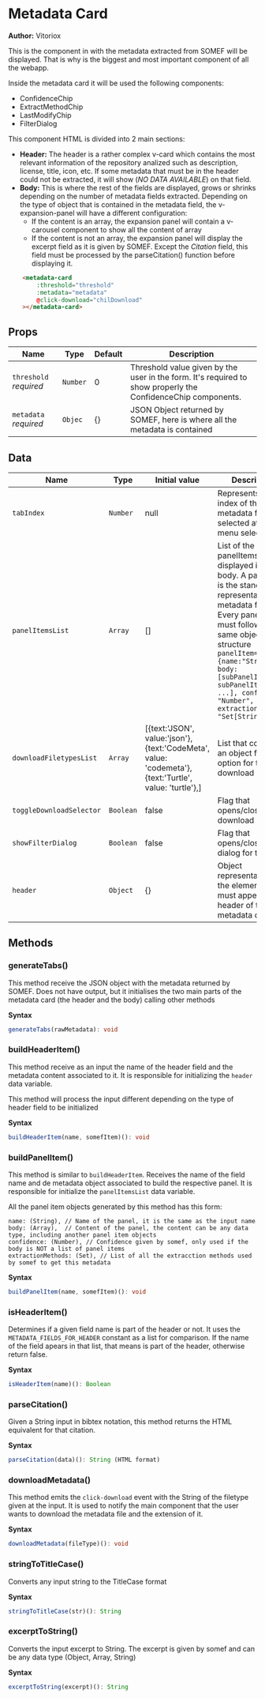 # Metadata Card

**Author:** Vitoriox

This is the component in with the metadata extracted from SOMEF will be displayed. That is why is the
biggest and most important component of all the webapp.

Inside the metadata card it will be used the following components: 
 - ConfidenceChip
 - ExtractMethodChip
 - LastModifyChip
 - FilterDialog

This component HTML is divided into 2 main sections:
 - **Header:** The header is a rather complex v-card which contains the most relevant information of the repository
    analized such as description, license, title, icon, etc. If some metadata that must be in the header could 
    not be extracted, it will show (*NO DATA AVAILABLE*) on that field.
 - **Body:** This is where the rest of the fields are displayed, grows or shrinks depending on the number of metadata
    fields extracted. Depending on the type of object that is contained in the metadata field, the v-expansion-panel 
    will have a different configuration:
   - If the content is an array, the expansion panel will contain a v-carousel component to show all the content of 
    array
   - If the content is not an array, the expansion panel will display the excerpt field as it is given by SOMEF. 
   Except the *Citation* field, this field must be processed by the parseCitation() function before displaying it.
```html
    <metadata-card
        :threshold="threshold"
        :metadata="metadata"
        @click-download="chilDownload"
    ></metadata-card>
```

## Props

| Name                   | Type     | Default | Description                                                                                                  |
|------------------------|----------|---------|--------------------------------------------------------------------------------------------------------------|
| `threshold` *required* | `Number` | 0       | Threshold value given by the user in the form. It's required to show properly the ConfidenceChip components. |
| `metadata` *required*  | `Objec`  | {}      | JSON Object returned by SOMEF, here is where all the metadata is contained                                   |


## Data

| Name                     | Type      | Initial value                                                                                        | Description                                                                                                                                                                                                                                                                                                   |
|--------------------------|-----------|------------------------------------------------------------------------------------------------------|---------------------------------------------------------------------------------------------------------------------------------------------------------------------------------------------------------------------------------------------------------------------------------------------------------------|
| `tabIndex`               | `Number`  | null                                                                                                 | Represents the index of the metadata field selected at the tab menu selector                                                                                                                                                                                                                                  |
| `panelItemsList`         | `Array`   | []                                                                                                   | List of the panelItems to be displayed in the body. A panel item is the standardized representation of a metadata field. Every panelItem must follow the same object structure `panelItem={name:"String", body:[subPanelItem1, subPanelItem2, ...], confidence: "Number", extractionMethods: "Set[Strings]"}` |
| `downloadFiletypesList`  | `Array`   | [{text:'JSON', value:'json'},{text:'CodeMeta', value: 'codemeta'},{text:'Turtle', value: 'turtle'},] | List that contains an object for every option for the download selector                                                                                                                                                                                                                                       |
| `toggleDownloadSelector` | `Boolean` | false                                                                                                | Flag that opens/closes the download selector                                                                                                                                                                                                                                                                  |
| `showFilterDialog`       | `Boolean` | false                                                                                                | Flag that opens/closes the dialog for the filters                                                                                                                                                                                                                                                             |
| `header`                 | `Object`  | {}                                                                                                   | Object representation of the elements that must appear at the header of the metadata card                                                                                                                                                                                                                     |

## Methods

### generateTabs()

This method receive the JSON object with the metadata returned by SOMEF. Does not have output, but it 
initialises the two main parts of the metadata card (the header and the body) calling other methods

**Syntax**

```typescript
generateTabs(rawMetadata): void
```

### buildHeaderItem()
This method receive as an input the name of the header field and the metadata content associated to it. It is responsible
for initializing the `header` data variable.

This method will process the input different depending on the type of header field to be initialized

**Syntax**

```typescript
buildHeaderItem(name, somefItem)(): void
```

### buildPanelItem()
This method is similar to `buildHeaderItem`. Receives the name of the field name and de metadata object associated to build
the respective panel. It is responsible for initialize the `panelItemsList` data variable.

All the panel item objects generated by this method has this form:

    name: (String), // Name of the panel, it is the same as the input name
    body: (Array),  // Content of the panel, the content can be any data type, including another panel item objects
    confidence: (Number), // Confidence given by somef, only used if the body is NOT a list of panel items
    extractionMethods: (Set), // List of all the extracction methods used by somef to get this metadata

**Syntax**

```typescript
buildPanelItem(name, somefItem)(): void
```

### isHeaderItem()
Determines if a given field name is part of the header or not.
It uses the `METADATA_FIELDS_FOR_HEADER` constant as a list for comparison.
If the name of the field apears in that list, that means is part of the header, otherwise return false.

**Syntax**

```typescript
isHeaderItem(name)(): Boolean
```

### parseCitation()
Given a String input in bibtex notation, this method returns the HTML equivalent for that citation.

**Syntax**

```typescript
parseCitation(data)(): String (HTML format)
```

### downloadMetadata()
This method emits the `click-download` event with the String of the filetype given at the input.
It is used to notify the main component that the user wants to download the metadata file and the extension of it. 

**Syntax**

```typescript
downloadMetadata(fileType)(): void
```

### stringToTitleCase()
Converts any input string to the TitleCase format

**Syntax**

```typescript
stringToTitleCase(str)(): String
```

### excerptToString()
Converts the input excerpt to String. The excerpt is given by somef and can be any data type (Object, Array, String)

**Syntax**

```typescript
excerptToString(excerpt)(): String
```